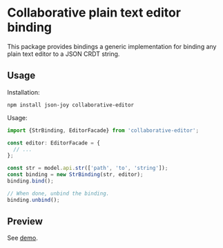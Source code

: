 # Collaborative plain text editor binding

This package provides bindings a generic implementation for binding any plain
text editor to a JSON CRDT string.


## Usage

Installation:

```
npm install json-joy collaborative-editor
```

Usage:

```ts
import {StrBinding, EditorFacade} from 'collaborative-editor';

const editor: EditorFacade = {
  // ...
};

const str = model.api.str(['path', 'to', 'string']);
const binding = new StrBinding(str, editor);
binding.bind();

// When done, unbind the binding.
binding.unbind();
```


## Preview

See [demo](https://streamich.github.io/collaborative-editor).
